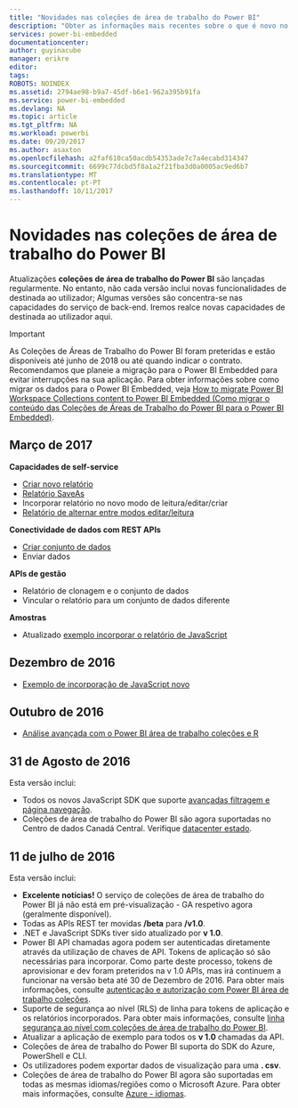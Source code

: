 ```yaml
---
title: "Novidades nas coleções de área de trabalho do Power BI"
description: "Obter as informações mais recentes sobre o que é novo no coleções de área de trabalho do Power BI"
services: power-bi-embedded
documentationcenter: 
author: guyinacube
manager: erikre
editor: 
tags: 
ROBOTS: NOINDEX
ms.assetid: 2794ae98-b9a7-45df-b6e1-962a395b91fa
ms.service: power-bi-embedded
ms.devlang: NA
ms.topic: article
ms.tgt_pltfrm: NA
ms.workload: powerbi
ms.date: 09/20/2017
ms.author: asaxton
ms.openlocfilehash: a2faf610ca50acdb54353ade7c7a4ecabd314347
ms.sourcegitcommit: 6699c77dcbd5f8a1a2f21fba3d0a0005ac9ed6b7
ms.translationtype: MT
ms.contentlocale: pt-PT
ms.lasthandoff: 10/11/2017
---
```

# <a name="whats-new-in-power-bi-workspace-collections"></a>Novidades nas coleções de área de trabalho do Power BI

Atualizações **coleções de área de trabalho do Power BI** são lançadas regularmente. No entanto, não cada versão inclui novas funcionalidades de destinada ao utilizador; Algumas versões são concentra-se nas capacidades do serviço de back-end. Iremos realce novas capacidades de destinada ao utilizador aqui.

> [!IMPORTANT]
> As Coleções de Áreas de Trabalho do Power BI foram preteridas e estão disponíveis até junho de 2018 ou até quando indicar o contrato. Recomendamos que planeie a migração para o Power BI Embedded para evitar interrupções na sua aplicação. Para obter informações sobre como migrar os dados para o Power BI Embedded, veja [How to migrate Power BI Workspace Collections content to Power BI Embedded (Como migrar o conteúdo das Coleções de Áreas de Trabalho do Power BI para o Power BI Embedded)](https://powerbi.microsoft.com/documentation/powerbi-developer-migrate-from-powerbi-embedded/).

## <a name="march-2017"></a>Março de 2017

**Capacidades de self-service**

* [Criar novo relatório](create-report-from-dataset.md)
* [Relatório SaveAs](save-reports.md)
* Incorporar relatório no novo modo de leitura/editar/criar 
* [Relatório de alternar entre modos editar/leitura](toggle-mode.md)

**Conectividade de dados com REST APIs**

* [Criar conjunto de dados](https://msdn.microsoft.com/library/azure/mt778875.aspx)
* Enviar dados 

**APIs de gestão**

* Relatório de clonagem e o conjunto de dados
* Vincular o relatório para um conjunto de dados diferente

**Amostras**

* Atualizado [exemplo incorporar o relatório de JavaScript](https://microsoft.github.io/PowerBI-JavaScript/demo)

## <a name="december-2016"></a>Dezembro de 2016

* [Exemplo de incorporação de JavaScript novo](https://microsoft.github.io/PowerBI-JavaScript/demo/)

## <a name="october-2016"></a>Outubro de 2016

* [Análise avançada com o Power BI área de trabalho coleções e R](https://powerbi.microsoft.com/blog/r-in-pbie/)

## <a name="august-31-2016"></a>31 de Agosto de 2016
Esta versão inclui:

* Todos os novos JavaScript SDK que suporte [avançadas filtragem e página navegação](interact-with-reports.md).
* Coleções de área de trabalho do Power BI são agora suportadas no Centro de dados Canadá Central. Verifique [datacenter estado](https://azure.microsoft.com/status/).

## <a name="july-11-2016"></a>11 de julho de 2016
Esta versão inclui:

* **Excelente notícias!** O serviço de coleções de área de trabalho do Power BI já não está em pré-visualização - GA respetivo agora (geralmente disponível).  
* Todas as APIs REST ter movidas **/beta** para **/v1.0**.
* .NET e JavaScript SDKs tiver sido atualizado por **v 1.0**.
* Power BI API chamadas agora podem ser autenticadas diretamente através da utilização de chaves de API. Tokens de aplicação só são necessárias para incorporar. Como parte deste processo, tokens de aprovisionar e dev foram preteridos na v 1.0 APIs, mas irá continuem a funcionar na versão beta até 30 de Dezembro de 2016. Para obter mais informações, consulte [autenticação e autorização com Power BI área de trabalho coleções](app-token-flow.md).
* Suporte de segurança ao nível (RLS) de linha para tokens de aplicação e os relatórios incorporados. Para obter mais informações, consulte [linha segurança ao nível com coleções de área de trabalho do Power BI](row-level-security.md).
* Atualizar a aplicação de exemplo para todos os **v 1.0** chamadas da API.
* Coleções de área de trabalho do Power BI suporta do SDK do Azure, PowerShell e CLI.
* Os utilizadores podem exportar dados de visualização para uma **. csv**.
* Coleções de área de trabalho do Power BI agora são suportadas em todas as mesmas idiomas/regiões como o Microsoft Azure. Para obter mais informações, consulte [Azure - idiomas](http://social.technet.microsoft.com/wiki/contents/articles/4234.windows-azure-extent-of-localization.aspx).

